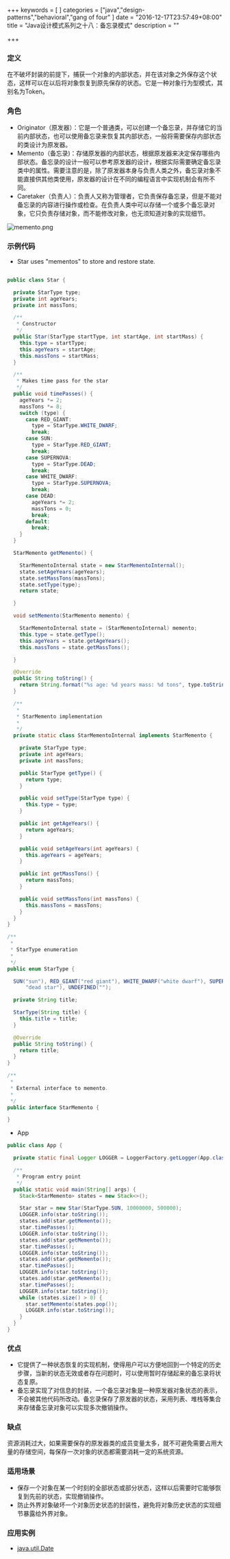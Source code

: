 +++
keywords = [
]
categories = ["java","design-patterns","behavioral","gang of four"
]
date = "2016-12-17T23:57:49+08:00"
title = "Java设计模式系列之十八：备忘录模式"
description = ""

+++
### 定义

在不破坏封装的前提下，捕获一个对象的内部状态，并在该对象之外保存这个状态，这样可以在以后将对象恢复到原先保存的状态。它是一种对象行为型模式，其别名为Token。

### 角色

* Originator（原发器）：它是一个普通类，可以创建一个备忘录，并存储它的当前内部状态，也可以使用备忘录来恢复其内部状态，一般将需要保存内部状态的类设计为原发器。
* Memento（备忘录)：存储原发器的内部状态，根据原发器来决定保存哪些内部状态。备忘录的设计一般可以参考原发器的设计，根据实际需要确定备忘录类中的属性。需要注意的是，除了原发器本身与负责人类之外，备忘录对象不能直接供其他类使用，原发器的设计在不同的编程语言中实现机制会有所不同。
* Caretaker（负责人）：负责人又称为管理者，它负责保存备忘录，但是不能对备忘录的内容进行操作或检查。在负责人类中可以存储一个或多个备忘录对象，它只负责存储对象，而不能修改对象，也无须知道对象的实现细节。

![memento.png](/image/memento.png)

### 示例代码

* Star uses "mementos" to store and restore state.

```java

public class Star {

  private StarType type;
  private int ageYears;
  private int massTons;

  /**
   * Constructor
   */
  public Star(StarType startType, int startAge, int startMass) {
    this.type = startType;
    this.ageYears = startAge;
    this.massTons = startMass;
  }

  /**
   * Makes time pass for the star
   */
  public void timePasses() {
    ageYears *= 2;
    massTons *= 8;
    switch (type) {
      case RED_GIANT:
        type = StarType.WHITE_DWARF;
        break;
      case SUN:
        type = StarType.RED_GIANT;
        break;
      case SUPERNOVA:
        type = StarType.DEAD;
        break;
      case WHITE_DWARF:
        type = StarType.SUPERNOVA;
        break;
      case DEAD:
        ageYears *= 2;
        massTons = 0;
        break;
      default:
        break;
    }
  }

  StarMemento getMemento() {

    StarMementoInternal state = new StarMementoInternal();
    state.setAgeYears(ageYears);
    state.setMassTons(massTons);
    state.setType(type);
    return state;

  }

  void setMemento(StarMemento memento) {

    StarMementoInternal state = (StarMementoInternal) memento;
    this.type = state.getType();
    this.ageYears = state.getAgeYears();
    this.massTons = state.getMassTons();

  }

  @Override
  public String toString() {
    return String.format("%s age: %d years mass: %d tons", type.toString(), ageYears, massTons);
  }

  /**
   * 
   * StarMemento implementation
   * 
   */
  private static class StarMementoInternal implements StarMemento {

    private StarType type;
    private int ageYears;
    private int massTons;

    public StarType getType() {
      return type;
    }

    public void setType(StarType type) {
      this.type = type;
    }

    public int getAgeYears() {
      return ageYears;
    }

    public void setAgeYears(int ageYears) {
      this.ageYears = ageYears;
    }

    public int getMassTons() {
      return massTons;
    }

    public void setMassTons(int massTons) {
      this.massTons = massTons;
    }
  }
}

/**
 * 
 * StarType enumeration
 *
 */
public enum StarType {

  SUN("sun"), RED_GIANT("red giant"), WHITE_DWARF("white dwarf"), SUPERNOVA("supernova"), DEAD(
      "dead star"), UNDEFINED("");

  private String title;

  StarType(String title) {
    this.title = title;
  }

  @Override
  public String toString() {
    return title;
  }
}

/**
 * 
 * External interface to memento.
 * 
 */
public interface StarMemento {

}

```

* App

```java
public class App {

  private static final Logger LOGGER = LoggerFactory.getLogger(App.class);

  /**
   * Program entry point
   */
  public static void main(String[] args) {
    Stack<StarMemento> states = new Stack<>();

    Star star = new Star(StarType.SUN, 10000000, 500000);
    LOGGER.info(star.toString());
    states.add(star.getMemento());
    star.timePasses();
    LOGGER.info(star.toString());
    states.add(star.getMemento());
    star.timePasses();
    LOGGER.info(star.toString());
    states.add(star.getMemento());
    star.timePasses();
    LOGGER.info(star.toString());
    states.add(star.getMemento());
    star.timePasses();
    LOGGER.info(star.toString());
    while (states.size() > 0) {
      star.setMemento(states.pop());
      LOGGER.info(star.toString());
    }
  }
}
```


### 优点

* 它提供了一种状态恢复的实现机制，使得用户可以方便地回到一个特定的历史步骤，当新的状态无效或者存在问题时，可以使用暂时存储起来的备忘录将状态复原。
* 备忘录实现了对信息的封装，一个备忘录对象是一种原发器对象状态的表示，不会被其他代码所改动。备忘录保存了原发器的状态，采用列表、堆栈等集合来存储备忘录对象可以实现多次撤销操作。

### 缺点

资源消耗过大，如果需要保存的原发器类的成员变量太多，就不可避免需要占用大量的存储空间，每保存一次对象的状态都需要消耗一定的系统资源。

### 适用场景

* 保存一个对象在某一个时刻的全部状态或部分状态，这样以后需要时它能够恢复到先前的状态，实现撤销操作。
* 防止外界对象破坏一个对象历史状态的封装性，避免将对象历史状态的实现细节暴露给外界对象。

### 应用实例

* [java.util.Date](http://docs.oracle.com/javase/8/docs/api/java/util/Date.html)
